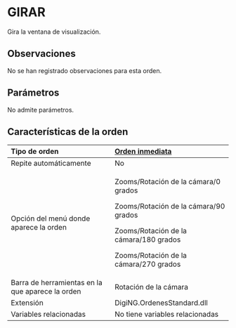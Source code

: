 # GIRAR

Gira la ventana de visualización.

## Observaciones

No se han registrado observaciones para esta orden.

## Parámetros

No admite parámetros.

## Características de la orden

<table>
  <thead>
    <tr>
      <th style="text-align:left">Tipo de orden</th>
      <th style="text-align:left"><a href="girar.md">Orden inmediata</a>
      </th>
    </tr>
  </thead>
  <tbody>
    <tr>
      <td style="text-align:left">Repite autom&#xE1;ticamente</td>
      <td style="text-align:left">No</td>
    </tr>
    <tr>
      <td style="text-align:left">Opci&#xF3;n del men&#xFA; donde aparece la orden</td>
      <td style="text-align:left">
        <p>Zooms/Rotaci&#xF3;n de la c&#xE1;mara/0 grados</p>
        <p>Zooms/Rotaci&#xF3;n de la c&#xE1;mara/90 grados</p>
        <p>Zooms/Rotaci&#xF3;n de la c&#xE1;mara/180 grados</p>
        <p>Zooms/Rotaci&#xF3;n de la c&#xE1;mara/270 grados</p>
      </td>
    </tr>
    <tr>
      <td style="text-align:left">Barra de herramientas en la que aparece la orden</td>
      <td style="text-align:left">Rotaci&#xF3;n de la c&#xE1;mara</td>
    </tr>
    <tr>
      <td style="text-align:left">Extensi&#xF3;n</td>
      <td style="text-align:left">DigiNG.OrdenesStandard.dll</td>
    </tr>
    <tr>
      <td style="text-align:left">Variables relacionadas</td>
      <td style="text-align:left">No tiene variables relacionadas</td>
    </tr>
  </tbody>
</table>


